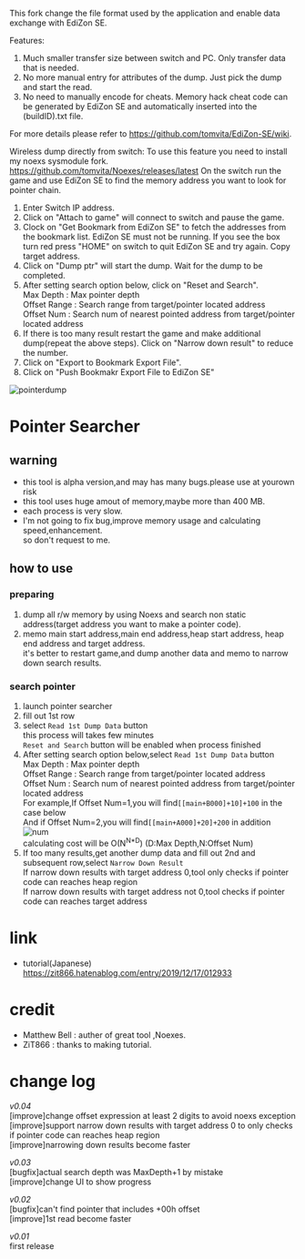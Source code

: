 This fork change the file format used by the application and enable data exchange with EdiZon SE. 

Features:
1. Much smaller transfer size between switch and PC. Only transfer data that is needed.
2. No more manual entry for attributes of the dump. Just pick the dump and start the read.
3. No need to manually encode for cheats. Memory hack cheat code can be generated by EdiZon SE and automatically inserted into the (buildID).txt file. 

For more details please refer to https://github.com/tomvita/EdiZon-SE/wiki.

Wireless dump directly from switch:
To use this feature you need to install my noexs sysmodule fork. https://github.com/tomvita/Noexes/releases/latest
On the switch run the game and use EdiZon SE to find the memory address you want to look for pointer chain. 

1. Enter Switch IP address. 
2. Click on "Attach to game" will connect to switch and pause the game. 
3. Clock on "Get Bookmark from EdiZon SE" to fetch the addresses from the bookmark list. EdiZon SE must not be running. If you see the box turn red press "HOME" on switch to quit EdiZon SE and try again. Copy target address. 
4. Click on "Dump ptr" will start the dump. Wait for the dump to be completed.
5. After setting search option below, click on "Reset and Search".  
Max Depth : Max pointer depth  
Offset Range : Search range from target/pointer located address  
Offset Num : Search num of nearest pointed address from target/pointer located address  
6. If there is too many result restart the game and make additional dump(repeat the above steps). Click on "Narrow down result" to reduce the number. 
7. Click on "Export to Bookmark Export File". 
8. Click on "Push Bookmakr Export File to EdiZon SE"

![pointerdump](https://user-images.githubusercontent.com/68505331/96844070-a4041600-1481-11eb-99ad-b00f91af5158.png)

# Pointer Searcher
## warning
* this tool is alpha version,and may has many bugs.please use at yourown risk  
* this tool uses huge amout of memory,maybe more than 400 MB.
* each process is very slow.  
* I'm not going to fix bug,improve memory usage and calculating speed,enhancement.  
so don't request to me.  

## how to use
### preparing
1. dump all r/w memory by using Noexs and search non static address(target address you want to make a pointer code).
1. memo main start address,main end address,heap start address, heap end address and target address.  
it's better to restart game,and dump another data and memo to narrow down search results.

### search pointer
1. launch pointer searcher  
1. fill out 1st row  
1. select `Read 1st Dump Data` button  
this process will takes few minutes  
`Reset and Search` button will be enabled when process finished  
1. After setting search option below,select `Read 1st Dump Data` button  
Max Depth : Max pointer depth  
Offset Range : Search range from target/pointer located address  
Offset Num : Search num of nearest pointed address from target/pointer located address  
For example,If Offset Num=1,you will find`[[main+B000]+10]+100` in the case below  
And if Offset Num=2,you will find`[[main+A000]+20]+200` in addition  
![num](https://user-images.githubusercontent.com/59052622/71303971-1b50bf80-2403-11ea-87f0-478df77e75c7.png)  
calculating cost will be O(N<sup>N*D</sup>) (D:Max Depth,N:Offset Num)  
1. If too many results,get another dump data and fill out 2nd and subsequent row,select `Narrow Down Result`  
If narrow down results with target address 0,tool only checks if pointer code can reaches heap region  
If narrow down results with target address not 0,tool checks if pointer code can reaches target address  

# link
* tutorial(Japanese)  
https://zit866.hatenablog.com/entry/2019/12/17/012933

# credit
* Matthew Bell : auther of great tool ,Noexes.
* ZiT866 : thanks to making tutorial.

# change log
*v0.04*  
[improve]change offset expression at least 2 digits to avoid noexs exception  
[improve]support narrow down results with target address 0 to only checks if pointer code can reaches heap region  
[improve]narrowing down results become faster  

*v0.03*  
[bugfix]actual search depth was MaxDepth+1 by mistake  
[improve]change UI to show progress  

*v0.02*  
[bugfix]can't find pointer that includes +00h offset  
[improve]1st read become faster  

*v0.01*  
first release
